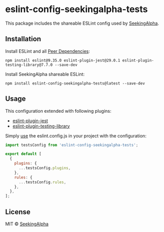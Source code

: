 # eslint-config-seekingalpha-tests

This package includes the shareable ESLint config used by [SeekingAlpha](https://seekingalpha.com/).

## Installation

Install ESLint and all [Peer Dependencies](https://nodejs.org/en/blog/npm/peer-dependencies/):

    npm install eslint@9.35.0 eslint-plugin-jest@29.0.1 eslint-plugin-testing-library@7.7.0 --save-dev

Install SeekingAlpha shareable ESLint:

    npm install eslint-config-seekingalpha-tests@latest --save-dev

## Usage

This configuration extended with following plugins:

- [eslint-plugin-jest](https://github.com/jest-community/eslint-plugin-jest)
- [eslint-plugin-testing-library](https://github.com/testing-library/eslint-plugin-testing-library)

Simply [use](https://eslint.org/docs/latest/extend/shareable-configs) the eslint.config.js in your project with the configuration:

```javascript
import testsConfig from 'eslint-config-seekingalpha-tests';

export default [
  {
    plugins: {
      ...testsConfig.plugins,
    },
    rules: {
      ...testsConfig.rules,
    },
  },
];
```

## License

MIT © [SeekingAlpha](https://seekingalpha.com/)
